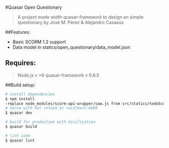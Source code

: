 #Quasar Open Questionary
> A project made width quasar-framework to design an simple questionary
by José M. Pérez & Alejandro Casasús

##Features:
- Basic SCORM 1.2 support
- Data model in statics/open_questionary/data_model.json

## Requires:
>Node.js v >6
quasar-framework v 0.6.5

##Build setup:
``` bash
# install dependencies
$ npm install
-replace node_modules/scorm-api-wrapper/saw.js from src/statics/todoScormApiWrapper/saw.js
# serve with hot reload at localhost:8080
$ quasar dev

# build for production with minification
$ quasar build

# lint code
$ quasar lint
```
